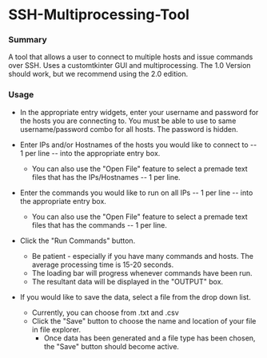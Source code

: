 # SSH-Multiprocessing-Tool

### Summary
A tool that allows a user to connect to multiple hosts and issue commands over SSH. Uses a customtkinter GUI and multiprocessing. The 1.0 Version should work, but we recommend using the 2.0 edition.

### Usage
* In the appropriate entry widgets, enter your username and password for the hosts you are connecting to. You must be able to use to same username/password combo for all hosts. The password is hidden.

* Enter IPs and/or Hostnames of the hosts you would like to connect to -- 1 per line -- into the appropriate entry box.
  * You can also use the "Open File" feature to select a premade text files that has the IPs/Hostnames -- 1 per line.

* Enter the commands you would like to run on all IPs -- 1 per line -- into the appropriate entry box.
  * You can also use the "Open File" feature to select a premade text files that has the commands -- 1 per line.
    
* Click the "Run Commands" button.
  * Be patient - especially if you have many commands and hosts. The average processing time is 15-20 seconds.
  * The loading bar will progress whenever commands have been run.
  * The resultant data will be displayed in the "OUTPUT" box.

* If you would like to save the data, select a file from the drop down list.
  * Currently, you can choose from .txt and .csv
  * Click the "Save" button to choose the name and location of your file in file explorer.
    *  Once data has been generated and a file type has been chosen, the "Save" button should become active.

